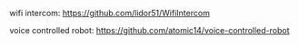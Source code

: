 wifi intercom:
https://github.com/lidor51/WifiIntercom

voice controlled robot:
https://github.com/atomic14/voice-controlled-robot
